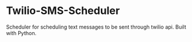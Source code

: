 # Twilio-SMS-Scheduler
Scheduler for scheduling text messages to be sent through twilio api. Built with Python.
#
